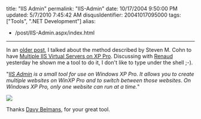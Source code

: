 title: "IIS Admin"
permalink: "IIS-Admin"
date: 10/17/2004 9:50:00 PM
updated: 5/7/2010 7:45:42 AM
disqusIdentifier: 20041017095000
tags: ["Tools", ".NET Development"]
alias:
 - /post/IIS-Admin.aspx/index.html
---
In an [older post](http://weblogs.asp.net/lkempe/archive/2004/05/13/131417.aspx), I talked about the method described by Steven M. Cohn to have [Multiple IIS Virtual Servers on XP Pro](http://weblogs.asp.net/stevencohn/articles/59782.aspx). Discussing with [Renaud](http://blogs.developpeur.org/themit/archive/2004/10/06/2736.aspx) yesterday he shown me a tool to do it, I don't like to type under the shell ;-).

"[<em>IIS Admin</em>](http://www.mindxpand.be/iisadmin/)<em> is a small tool for use on Windows XP Pro. It allows you to create multiple websites on WinXP Pro and to switch between those websites. On Windows XP Pro, only one website can run at a time.</em>" 
<!-- more -->

![](http://www.mindxpand.be/iisadmin/screenshot.jpg)

Thanks [Davy Belmans](mailto:info@mindxpand.be), for your great tool.
